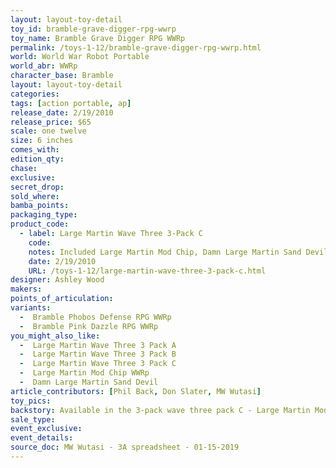 ```yaml
---
layout: layout-toy-detail 
toy_id: bramble-grave-digger-rpg-wwrp
toy_name: Bramble Grave Digger RPG WWRp
permalink: /toys-1-12/bramble-grave-digger-rpg-wwrp.html
world: World War Robot Portable
world_abr: WWRp
character_base: Bramble
layout: layout-toy-detail
categories: 
tags: [action portable, ap] 
release_date: 2/19/2010
release_price: $65 
scale: one twelve
size: 6 inches
comes_with: 
edition_qty: 
chase: 
exclusive: 
secret_drop: 
sold_where: 
bamba_points: 
packaging_type: 
product_code:
  - label: Large Martin Wave Three 3-Pack C
    code:
    notes: Included Large Martin Mod Chip, Damn Large Martin Sand Devil, Bramble Grave Digger RPG @ $130
    date: 2/19/2010
    URL: /toys-1-12/large-martin-wave-three-3-pack-c.html
designer: Ashley Wood
makers: 
points_of_articulation: 
variants: 
  -  Bramble Phobos Defense RPG WWRp
  -  Bramble Pink Dazzle RPG WWRp
you_might_also_like: 
  -  Large Martin Wave Three 3 Pack A
  -  Large Martin Wave Three 3 Pack B
  -  Large Martin Wave Three 3 Pack C
  -  Large Martin Mod Chip WWRp
  -  Damn Large Martin Sand Devil
article_contributors: [Phil Back, Don Slater, MW Wutasi]
toy_pics: 
backstory: Available in the 3-pack wave three pack C - Large Martin Mod Chip, Damn Large Martin Sand Devil, Bramble Grave Digger RPG
sale_type: 
event_exclusive: 
event_details: 
source_doc: MW Wutasi - 3A spreadsheet - 01-15-2019
---
```

 